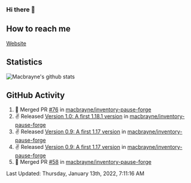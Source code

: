 ### Hi there 👋
## How to reach me
[Website](https://macbrayne.de)
<!--
Missing: Email
-->
## Statistics
![Macbrayne's github stats](https://github-readme-stats.vercel.app/api?username=macbrayne&count_private=true&include_all_commits=true&show_icons=true&hide=stars)
## GitHub Activity

<!--RECENT_ACTIVITY:start-->
1. 🎉 Merged PR [#76](https://github.com/macbrayne/inventory-pause-forge/pull/76) in [macbrayne/inventory-pause-forge](https://github.com/macbrayne/inventory-pause-forge)
2. ✌️ Released [Version 1.0: A first 1.18.1 version](https://github.com/macbrayne/inventory-pause-forge/releases/tag/v1.0) in [macbrayne/inventory-pause-forge](https://github.com/macbrayne/inventory-pause-forge)
3. ✌️ Released [Version 0.9: A first 1.17 version](https://github.com/macbrayne/inventory-pause-forge/releases/tag/v0.9-fix) in [macbrayne/inventory-pause-forge](https://github.com/macbrayne/inventory-pause-forge)
4. ✌️ Released [Version 0.9: A first 1.17 version](https://github.com/macbrayne/inventory-pause-forge/releases/tag/v0.9) in [macbrayne/inventory-pause-forge](https://github.com/macbrayne/inventory-pause-forge)
5. 🎉 Merged PR [#58](https://github.com/macbrayne/inventory-pause-forge/pull/58) in [macbrayne/inventory-pause-forge](https://github.com/macbrayne/inventory-pause-forge)
<!--RECENT_ACTIVITY:end-->

<!--RECENT_ACTIVITY:last_update-->
Last Updated: Thursday, January 13th, 2022, 7:11:16 AM
<!--RECENT_ACTIVITY:last_update_end-->


<!--
**macbrayne/macbrayne** is a ✨ _special_ ✨ repository because its `README.md` (this file) appears on your GitHub profile.

Here are some ideas to get you started:

- 🔭 I’m currently working on ...
- 🌱 I’m currently learning ...
- 👯 I’m looking to collaborate on ...
- 🤔 I’m looking for help with ...
- 💬 Ask me about ...
- 📫 How to reach me: ...
- 😄 Pronouns: ...
- ⚡ Fun fact: ...
-->
